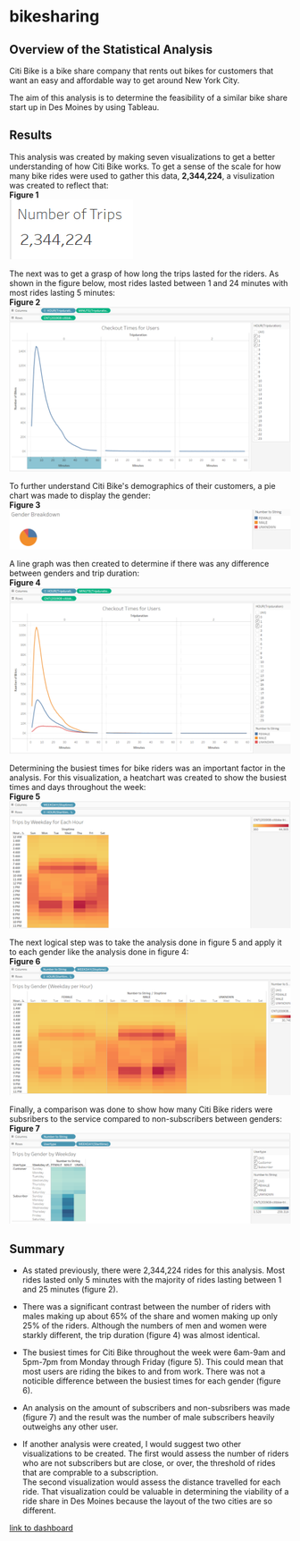 # bikesharing

## Overview of the Statistical Analysis

Citi Bike is a bike share company that rents out bikes for customers that want an easy and affordable way to get around New York City.

The aim of this analysis is to determine the feasibility of a similar bike share start up in Des Moines by using Tableau.


## Results

This analysis was created by making seven visualizations to get a better understanding of how Citi Bike works.
To get a sense of the scale for how many bike rides were used to gather this data, **2,344,224**, a visulization was created to reflect that: <br />
**Figure 1** <br />
![Number of Trips](https://github.com/Paul-Lecander/bikesharing/blob/main/Images/Number_Of_Trips.png)

The next was to get a grasp of how long the trips lasted for the riders. As shown in the figure below, most rides lasted between 1 and 24 minutes with most rides lasting 5 minutes: <br />
**Figure 2** <br />
![Checkout Times for Users](https://github.com/Paul-Lecander/bikesharing/blob/main/Images/Checkout_Times_For_Users.png) <br />

To further understand Citi Bike's demographics of their customers, a pie chart was made to display the gender: <br />
**Figure 3** <br />
![Gender Breakdown](https://github.com/Paul-Lecander/bikesharing/blob/main/Images/Gender_Breakdown.png) <br />


A line graph was then created to determine if there was any difference between genders and trip duration: <br />
**Figure 4** <br />
![Checkout Times For Users By Gender](https://github.com/Paul-Lecander/bikesharing/blob/main/Images/Checkout_Times_For_Users_By_Gender.png)<br />

Determining the busiest times for bike riders was an important factor in the analysis. For this visualization, a heatchart was created to show the busiest times and days throughout the week: <br />
**Figure 5** <br />
![Trips By Weekday for Each Hour](https://github.com/Paul-Lecander/bikesharing/blob/main/Images/Trips_By_Weekday_For_Each_Hour.png) <br />

The next logical step was to take the analysis done in figure 5 and apply it to each gender like the analysis done in figure 4: <br />
**Figure 6** <br />
![Trips By Gender Weekday Per Hour](https://github.com/Paul-Lecander/bikesharing/blob/main/Images/Trips_By_Gender_Weekday_Per_Hour.png) <br />

Finally, a comparison was done to show how many Citi Bike riders were subsribers to the service compared to non-subscribers between genders: <br />
**Figure 7** <br />
![Trips By Gender By Weekday](https://github.com/Paul-Lecander/bikesharing/blob/main/Images/Trips_By_Gender_By_Weekday.png) <br />


## Summary

- As stated previously, there were 2,344,224 rides for this analysis. Most rides lasted only 5 minutes with the majority of rides lasting between 1 and 25 minutes (figure 2). <br />
- There was a significant contrast between the number of riders with males making up about 65% of the share and women making up only 25% of the riders. Although the numbers of men and women were starkly different, the trip duration (figure 4) was almost identical. <br />
- The busiest times for Citi Bike throughout the week were 6am-9am and 5pm-7pm from Monday through Friday (figure 5). This could mean that most users are riding the bikes to and from work. There was not a noticible difference between the busiest times for each gender (figure 6). <br />
- An analysis on the amount of subscribers and non-subsribers was made (figure 7) and the result was the number of male subscribers heavily outweighs any other user.

- If another analysis were created, I would suggest two other visualizations to be created. The first would assess the number of riders who are not subscribers but are close, or over, the threshold of rides that are comprable to a subscription. <br />
The second visualization would assess the distance travelled for each ride. That visualization could be valuable in determining the viability of a ride share in Des Moines because the layout of the two cities are so different.

[link to dashboard](https://public.tableau.com/app/profile/paul.lecander/viz/CitiBikesChallenge_16492114072340/NYCCitiBikeChallenge)
